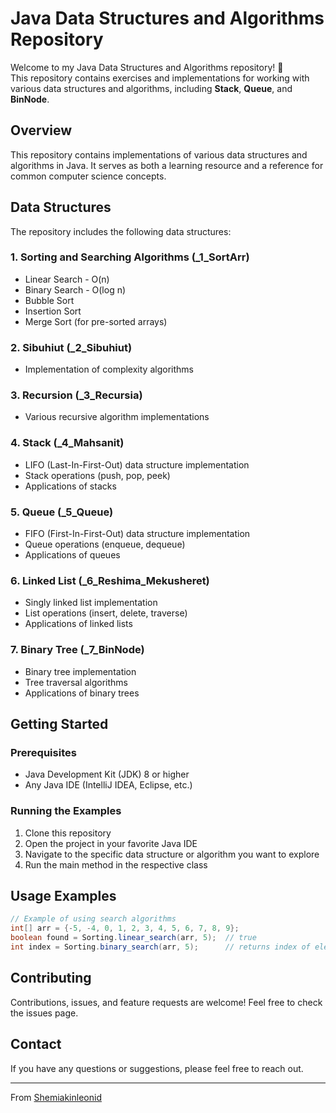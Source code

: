 # Java Data Structures and Algorithms Repository

Welcome to my Java Data Structures and Algorithms repository! 🚀  
This repository contains exercises and implementations for working with various data structures and algorithms, including **Stack**, **Queue**, and **BinNode**.  

## Overview

This repository contains implementations of various data structures and algorithms in Java. It serves as both a learning resource and a reference for common computer science concepts.

## Data Structures

The repository includes the following data structures:

### 1. Sorting and Searching Algorithms (_1_SortArr)
- Linear Search - O(n)
- Binary Search - O(log n)
- Bubble Sort
- Insertion Sort
- Merge Sort (for pre-sorted arrays)

### 2. Sibuhiut (_2_Sibuhiut)
- Implementation of complexity algorithms

### 3. Recursion (_3_Recursia)
- Various recursive algorithm implementations

### 4. Stack (_4_Mahsanit)
- LIFO (Last-In-First-Out) data structure implementation
- Stack operations (push, pop, peek)
- Applications of stacks

### 5. Queue (_5_Queue)
- FIFO (First-In-First-Out) data structure implementation
- Queue operations (enqueue, dequeue)
- Applications of queues

### 6. Linked List (_6_Reshima_Mekusheret)
- Singly linked list implementation
- List operations (insert, delete, traverse)
- Applications of linked lists

### 7. Binary Tree (_7_BinNode)
- Binary tree implementation
- Tree traversal algorithms
- Applications of binary trees

## Getting Started

### Prerequisites
- Java Development Kit (JDK) 8 or higher
- Any Java IDE (IntelliJ IDEA, Eclipse, etc.)

### Running the Examples
1. Clone this repository
2. Open the project in your favorite Java IDE
3. Navigate to the specific data structure or algorithm you want to explore
4. Run the main method in the respective class

## Usage Examples

```java
// Example of using search algorithms
int[] arr = {-5, -4, 0, 1, 2, 3, 4, 5, 6, 7, 8, 9};
boolean found = Sorting.linear_search(arr, 5);  // true
int index = Sorting.binary_search(arr, 5);      // returns index of element 5
```

## Contributing

Contributions, issues, and feature requests are welcome! Feel free to check the issues page.

## Contact

If you have any questions or suggestions, please feel free to reach out.

---

 From [Shemiakinleonid](https://github.com/Shemiakinleonid)



